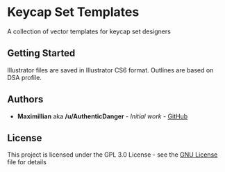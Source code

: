 # Keycap Set Templates

A collection of vector templates for keycap set designers

## Getting Started

Illustrator files are saved in Illustrator CS6 format. Outlines are based on DSA profile.

## Authors

* **Maximillian** aka **/u/AuthenticDanger** - *Initial work* - [GitHub](https://github.com/Maximillian)

## License

This project is licensed under the GPL 3.0 License - see the [GNU License](https://www.gnu.org/licenses/gpl-3.0.en.html) file for details
